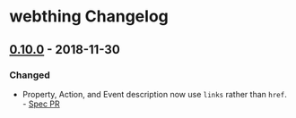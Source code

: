 # webthing Changelog

## [0.10.0] - 2018-11-30
### Changed
- Property, Action, and Event description now use `links` rather than `href`. - [Spec PR](https://github.com/mozilla-iot/wot/pull/119)

[Unreleased]: https://github.com/mozilla-iot/webthing-python/compare/v0.10.0...HEAD
[0.10.0]: https://github.com/mozilla-iot/webthing-python/compare/v0.9.2...v0.10.0
